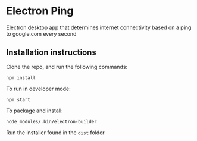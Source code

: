 # Electron Ping
Electron desktop app that determines internet connectivity based on a ping to google.com every second

## Installation instructions

Clone the repo, and run the following commands:

`npm install`

To run in developer mode:

`npm start`

To package and install:

`node_modules/.bin/electron-builder`

Run the installer found in the `dist` folder
